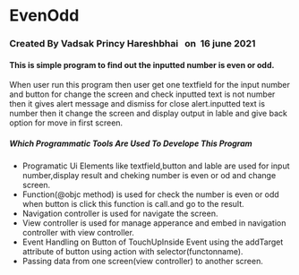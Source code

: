# EvenOdd    
### Created By Vadsak Princy Hareshbhai &nbsp; on &nbsp;16 june 2021

#### This is simple program to find out the inputted number is even or odd.

When user run this program then user get one textfield for the input number and button for change the screen and check inputted text is not number then it gives alert message and dismiss for close alert.inputted text is number then it change the screen and display output in lable and give back option for move in first screen.

##### Which Programmatic Tools Are Used To Develope This Program
* Programatic Ui Elements like textfield,button and lable are used for input number,display result and cheking number is even or od and change screen.
* Function(@objc method) is used for check the number is even or odd when button is click this function is call.and go to the result.
* Navigation controller is used for navigate the screen.
* View controller is used for manage apperance and embed in navigation controller with view controller.
* Event Handling on Button of TouchUpInside Event using the addTarget attribute of button using action with selector(functonname).
* Passing data from one screen(view controller) to another screen.
